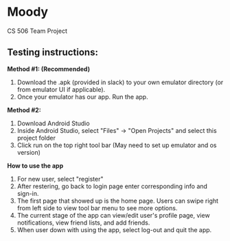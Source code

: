 # Moody
<p>CS 506 Team Project</p>

<h2>Testing instructions:</h2>

<b>Method #1: (Recommended)</b> 
1. Download the .apk (provided in slack) to your own emulator directory (or from emulator UI if applicable).
2. Once your emulator has our app. Run the app.

<b>Method #2:</b> 
1. Download Android Studio
2. Inside Android Studio, select "Files" -> "Open Projects" and select this project folder
3. Click run on the top right tool bar (May need to set up emulator and os version)

<b>How to use the app</b>
1. For new user, select "register"
2. After restering, go back to login page enter corresponding info and sign-in.
3. The first page that showed up is the home page. Users can swipe right from left side to view tool bar menu to see more options.
4. The current stage of the app can view/edit user's profile page, view notifications, view friend lists, and add friends.
5. When user down with using the app, select log-out and quit the app.
